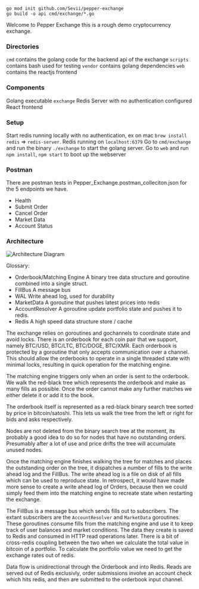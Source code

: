 ```
go mod init github.com/Sevii/pepper-exchange
go build -o api cmd/exchange/*.go
```

Welcome to Pepper Exchange this is a rough demo cryptocurrency exchange. 

### Directories ###

`cmd` contains the golang code for the backend api of the exchange
`scripts` contains bash used for testing
`vendor` contains golang dependencies
`web` contains the reactjs frontend

### Components ###

Golang executable `exchange`
Redis Server with no authentication configured
React frontend


### Setup ###
Start redis running locally with no authentication, ex on mac `brew install redis` => `redis-server`.
Redis running on `localhost:6379` 
Go to `cmd/exchange` and run the binary `./exchange` to start the golang server.
Go to `web` and run `npm install`, `npm start` to boot up the webserver

### Postman ###
There are postman tests in Pepper_Exchange.postman_colleciton.json for the 5 endpoints we have.
* Health
* Submit Order
* Cancel Order
* Market Data
* Account Status

### Architecture ###
![Architecture Diagram](Architecture.png)

Glossary:
* Orderbook/Matching Engine   A binary tree data structure and goroutine combined into a single struct.
* FillBus 					A message bus
* WAL							Write ahead log, used for durability
* MarketData					A goroutine that pushes latest prices into redis
* AccountResolver				A goroutine update portfolio state and pushes it to redis.
* Redis						A high speed data structure store / cache


The exchange relies on goroutines and gochannels to coordinate state and avoid locks. There is an orderbook for each coin pair that we support, namely BTC/USD, BTC/LTC, BTC/DOGE, BTC/XMR. Each orderbook is protected by a goroutine that only accepts communication over a channel. This should allow the orderbooks to operate in a single threaded state with minimal locks, resulting in quick operation for the matching engine. 

The matching engine triggers only when an order is sent to the orderbook. We walk the red-black tree which represents the orderbook and make as many fills as possible. Once the order cannot make any further matches we either delete it or add it to the book. 

The orderbook itself is represented as a red-black binary search tree sorted by price in bitcoin/satoshi. This lets us walk the tree from the left or right for bids and asks respectively. 

Nodes are not deleted from the binary search tree at the moment, its probably a good idea to do so for nodes that have no outstanding orders. Presumably after a lot of use and price drifts the tree will accumulate unused nodes. 

Once the matching engine finishes walking the tree for matches and places the outstanding order on the tree, it dispatches a number of fills to the write ahead log and the FillBus. The write ahead log is a file on disk of all fills which can be used to reproduce state. In retrospect, it would have made more sense to create a write ahead log of Orders, because then we could simply feed them into the matching engine to recreate state when restarting the exchange. 

The FillBus is a message bus which sends fills out to subscribers. The extant subscribers are the `AccountResolver` and `MarketData` goroutines. These goroutines consume fills from the matching engine and use it to keep track of user balances and market conditions. The data they create is saved to Redis and consumed in HTTP read operations later. There is a bit of cross-redis coupling between the two when we calculate the total value in bitcoin of a portfolio. To calculate the portfolio value we need to get the exchange rates out of redis. 

Data flow is unidirectional through the Orderbook and into Redis. Reads are served out of Redis exclusivly, order submissions involve an account check which hits redis, and then are submitted to the orderbook input channel. 




